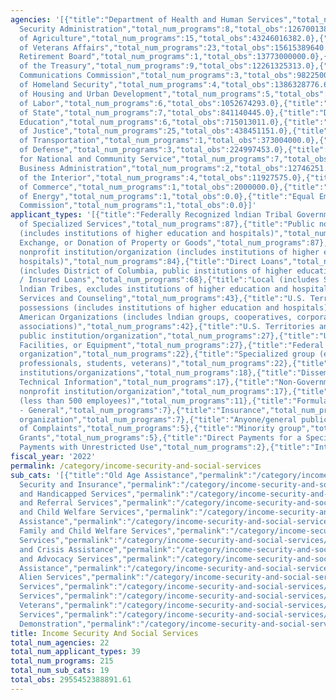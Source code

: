 ```yaml
---
agencies: '[{"title":"Department of Health and Human Services","total_num_programs":82,"total_obs":1587352304168.0},{"title":"Social
  Security Administration","total_num_programs":8,"total_obs":1267001380466.0},{"title":"Department
  of Agriculture","total_num_programs":15,"total_obs":43246016382.0},{"title":"Department
  of Veterans Affairs","total_num_programs":23,"total_obs":15615389640.0},{"title":"Railroad
  Retirement Board","total_num_programs":1,"total_obs":13773000000.0},{"title":"Department
  of the Treasury","total_num_programs":9,"total_obs":12261325313.0},{"title":"Federal
  Communications Commission","total_num_programs":3,"total_obs":9822500000.0},{"title":"Department
  of Homeland Security","total_num_programs":4,"total_obs":1386328776.61},{"title":"Department
  of Housing and Urban Development","total_num_programs":5,"total_obs":1097804775.0},{"title":"Department
  of Labor","total_num_programs":6,"total_obs":1052674293.0},{"title":"Department
  of State","total_num_programs":7,"total_obs":841140445.0},{"title":"Department of
  Education","total_num_programs":6,"total_obs":715013011.0},{"title":"Department
  of Justice","total_num_programs":25,"total_obs":438451151.0},{"title":"Department
  of Transportation","total_num_programs":1,"total_obs":373004000.0},{"title":"Department
  of Defense","total_num_programs":3,"total_obs":224997453.0},{"title":"Corporation
  for National and Community Service","total_num_programs":7,"total_obs":224385192.0},{"title":"Small
  Business Administration","total_num_programs":2,"total_obs":12746251.0},{"title":"Department
  of the Interior","total_num_programs":4,"total_obs":11927575.0},{"title":"Department
  of Commerce","total_num_programs":1,"total_obs":2000000.0},{"title":"Denali Commission","total_num_programs":1,"total_obs":0.0},{"title":"Department
  of Energy","total_num_programs":1,"total_obs":0.0},{"title":"Equal Employment Opportunity
  Commission","total_num_programs":1,"total_obs":0.0}]'
applicant_types: '[{"title":"Federally Recognized lndian Tribal Governments","total_num_programs":87},{"title":"Provision
  of Specialized Services","total_num_programs":87},{"title":"Public nonprofit institution/organization
  (includes institutions of higher education and hospitals)","total_num_programs":87},{"title":"Sale,
  Exchange, or Donation of Property or Goods","total_num_programs":87},{"title":"Private
  nonprofit institution/organization (includes institutions of higher education and
  hospitals)","total_num_programs":84},{"title":"Direct Loans","total_num_programs":77},{"title":"State
  (includes District of Columbia, public institutions of higher education and hospitals)","total_num_programs":77},{"title":"State","total_num_programs":74},{"title":"Guaranteed
  / Insured Loans","total_num_programs":68},{"title":"Local (includes State-designated
  lndian Tribes, excludes institutions of higher education and hospitals","total_num_programs":68},{"title":"Advisory
  Services and Counseling","total_num_programs":43},{"title":"U.S. Territories and
  possessions (includes institutions of higher education and hospitals)","total_num_programs":43},{"title":"Native
  American Organizations (includes lndian groups, cooperatives, corporations, partnerships,
  associations)","total_num_programs":42},{"title":"U.S. Territories and possessions","total_num_programs":42},{"title":"Individual/Family","total_num_programs":35},{"title":"Training","total_num_programs":35},{"title":"Other
  public institution/organization","total_num_programs":27},{"title":"Use of Property,
  Facilities, or Equipment","total_num_programs":27},{"title":"Federal Employment","total_num_programs":22},{"title":"Profit
  organization","total_num_programs":22},{"title":"Specialized group (e.g. health
  professionals, students, veterans)","total_num_programs":22},{"title":"Other private
  institutions/organizations","total_num_programs":18},{"title":"Dissemination of
  Technical Information","total_num_programs":17},{"title":"Non-Government - General","total_num_programs":17},{"title":"Quasi-public
  nonprofit institution/organization","total_num_programs":17},{"title":"Small business
  (less than 500 employees)","total_num_programs":11},{"title":"Formula Grants","total_num_programs":7},{"title":"Government
  - General","total_num_programs":7},{"title":"Insurance","total_num_programs":7},{"title":"Sponsored
  organization","total_num_programs":7},{"title":"Anyone/general public","total_num_programs":5},{"title":"Federal","total_num_programs":5},{"title":"Investigation
  of Complaints","total_num_programs":5},{"title":"Minority group","total_num_programs":5},{"title":"Project
  Grants","total_num_programs":5},{"title":"Direct Payments for a Specified Use","total_num_programs":2},{"title":"Direct
  Payments with Unrestricted Use","total_num_programs":2},{"title":"Interstate","total_num_programs":2},{"title":"Intrastate","total_num_programs":2}]'
fiscal_year: '2022'
permalink: /category/income-security-and-social-services
sub_cats: '[{"title":"Old Age Assistance","permalink":"/category/income-security-and-social-services/old-age-assistance","total_num_programs":25,"total_obs":1899270666697.0},{"title":"Social
  Security and Insurance","permalink":"/category/income-security-and-social-services/social-security-and-insurance","total_num_programs":15,"total_obs":1679242005818.0},{"title":"Prevention","permalink":"/category/income-security-and-social-services/prevention","total_num_programs":26,"total_obs":1524444143579.0},{"title":"Disabled
  and Handicapped Services","permalink":"/category/income-security-and-social-services/disabled-and-handicapped-services","total_num_programs":26,"total_obs":1174882030626.0},{"title":"Nutrition","permalink":"/category/income-security-and-social-services/nutrition","total_num_programs":23,"total_obs":905101087850.0},{"title":"Information
  and Referral Services","permalink":"/category/income-security-and-social-services/information-and-referral-services","total_num_programs":36,"total_obs":886028662408.0},{"title":"Families
  and Child Welfare Services","permalink":"/category/income-security-and-social-services/families-and-child-welfare-services","total_num_programs":42,"total_obs":45830121037.0},{"title":"Training
  Assistance","permalink":"/category/income-security-and-social-services/training-assistance","total_num_programs":23,"total_obs":28634037811.0},{"title":"Specialized
  Family and Child Welfare Services","permalink":"/category/income-security-and-social-services/specialized-family-and-child-welfare-services","total_num_programs":26,"total_obs":17835472997.0},{"title":"Veterans
  Services","permalink":"/category/income-security-and-social-services/veterans-services","total_num_programs":27,"total_obs":15607047922.0},{"title":"Emergency
  and Crisis Assistance","permalink":"/category/income-security-and-social-services/emergency-and-crisis-assistance","total_num_programs":29,"total_obs":15470456718.0},{"title":"Legal
  and Advocacy Services","permalink":"/category/income-security-and-social-services/legal-and-advocacy-services","total_num_programs":18,"total_obs":11292838709.0},{"title":"Public
  Assistance","permalink":"/category/income-security-and-social-services/public-assistance","total_num_programs":21,"total_obs":7433209823.0},{"title":"Refugees,
  Alien Services","permalink":"/category/income-security-and-social-services/refugees--alien-services","total_num_programs":18,"total_obs":5600293657.61},{"title":"Youth
  Services","permalink":"/category/income-security-and-social-services/youth-services","total_num_programs":17,"total_obs":5415249362.0},{"title":"Indian
  Services","permalink":"/category/income-security-and-social-services/indian-services","total_num_programs":21,"total_obs":4055846191.0},{"title":"Disabled
  Veterans","permalink":"/category/income-security-and-social-services/disabled-veterans","total_num_programs":20,"total_obs":3304811722.0},{"title":"Specialized
  Services","permalink":"/category/income-security-and-social-services/specialized-services","total_num_programs":39,"total_obs":1423323789.0},{"title":"Research,
  Demonstration","permalink":"/category/income-security-and-social-services/research--demonstration","total_num_programs":16,"total_obs":173512633.0}]'
title: Income Security And Social Services
total_num_agencies: 22
total_num_applicant_types: 39
total_num_programs: 215
total_num_sub_cats: 19
total_obs: 2955452388891.61
---
```

